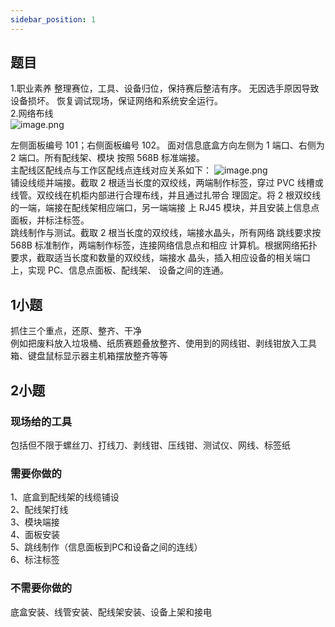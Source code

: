 ```yaml
---
sidebar_position: 1
---
```


## 题目
1.职业素养 整理赛位，工具、设备归位，保持赛后整洁有序。 无因选手原因导致设备损坏。 恢复调试现场，保证网络和系统安全运行。 <br />2.网络布线<br />![image.png](https://cdn.nlark.com/yuque/0/2024/png/33622884/1709020369591-8d315707-47be-4a32-a134-40646ca710f5.png#averageHue=%23dddcdc&clientId=u11f83b70-7b4f-4&from=paste&height=449&id=u441c4efe&originHeight=449&originWidth=270&originalType=binary&ratio=1&rotation=0&showTitle=false&size=78453&status=done&style=none&taskId=ub9d99e33-6477-4b74-afba-fb354319d67&title=&width=270)

左侧面板编号 101；右侧面板编号 102。 面对信息底盒方向左侧为 1 端口、右侧为 2 端口。所有配线架、模块  按照 568B 标准端接。<br /> 主配线区配线点与工作区配线点连线对应关系如下：  ![image.png](https://cdn.nlark.com/yuque/0/2024/png/33622884/1708063278520-d47342e9-60c0-4cde-894b-424ec71485fb.png#averageHue=%23dedddc&clientId=u8e962519-9d23-4&from=paste&height=90&id=uf65d9e05&originHeight=113&originWidth=774&originalType=binary&ratio=1.25&rotation=0&showTitle=false&size=29545&status=done&style=none&taskId=u29219829-c47f-46c9-abfb-4546883139d&title=&width=619.2) <br /> 铺设线缆并端接。截取 2 根适当长度的双绞线，两端制作标签，穿过 PVC 线槽或线管。双绞线在机柜内部进行合理布线，并且通过扎带合 理固定。将 2 根双绞线的一端，端接在配线架相应端口，另一端端接 上 RJ45 模块，并且安装上信息点面板，并标注标签。 <br />跳线制作与测试。截取 2 根当长度的双绞线，端接水晶头，所有网络 跳线要求按 568B 标准制作，两端制作标签，连接网络信息点和相应 计算机。根据网络拓扑要求，截取适当长度和数量的双绞线，端接水 晶头，插入相应设备的相关端口上，实现 PC、信息点面板、配线架、 设备之间的连通。  

## 1小题
抓住三个重点，还原、整齐、干净<br />例如把废料放入垃圾桶、纸质赛题叠放整齐、使用到的网线钳、剥线钳放入工具箱、键盘鼠标显示器主机箱摆放整齐等等

## 2小题
### 现场给的工具
包括但不限于螺丝刀、打线刀、剥线钳、压线钳、测试仪、网线、标签纸
### 需要你做的
1、底盒到配线架的线缆铺设<br />2、配线架打线<br />3、模块端接<br />4、面板安装<br />5、跳线制作（信息面板到PC和设备之间的连线）<br />6、标注标签
### 不需要你做的
底盒安装、线管安装、配线架安装、设备上架和接电




